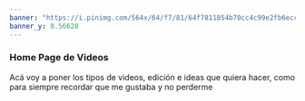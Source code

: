 ```yaml
---
banner: "https://i.pinimg.com/564x/64/f7/81/64f7811854b70cc4c99e2fb6ecc3424c.jpg"
banner_y: 0.56628
---
```

### Home Page de Videos
Acá voy a poner los tipos de videos, edición e ideas que quiera hacer, como para siempre recordar que me gustaba y no perderme